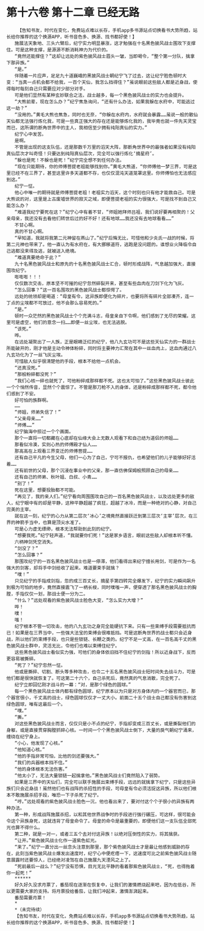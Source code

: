 # 第十六卷 第十二章 已经无路
        【告知书友，时代在变化，免费站点难以长存，手机app多书源站点切换看书大势所趋，站长给你推荐的这个换源APP，听书音色多、换源、找书都好使！】
       施展法天象地、三头六臂后，纪宁实力明显暴涨，这才勉强在十名黑色披风战士围攻下支撑住。可是这种支撑，是源源不断消耗神力为代价的。
       “竟然还能撑住？”这却让远处的紫色披风战士眉头一皱，当即喝令，“整个第一分队，擒拿下那异族。”
       “是。”
       伴随着一片应声，足足九十道巍峨的黑披风战士朝纪宁飞了过去，这让纪宁脸色顿时大变：“当真一点机会都不给我，一百个天仙，我怎么挡得住？”虽说眼前这些敌人都是近身战，使得每时每刻自己只需要应对少部分对手。
       可是他们显然有某种玄妙联合之法，战士越多，每一个黑色披风战士的实力也会提升。
       “大熊前辈，现在怎么办？”纪宁焦急询问，“还有什么办法，如果我躲在水府中，可能逃过这一劫？”
       “没用的。”黄毛大熊也焦急，同时也无奈，“你躲在水府内，水府就会暴露……虽说一般的散仙天仙都无法强行炼化我，可是一些真正强大的存在还是能够炼化我的，我毕竟也就一件先天灵宝而已，这所谓的断角世界中的主人，我相信至少拥有纯阳真仙的实力。”
       纪宁心中发苦。
       是啊。
       不管是出现的这支队伍，还是那数千万里的滔天大阵，那断角世界中的最强者如果没有纯阳真仙层次才叫奇怪！只要达到纯阳真仙层次，完全可以强行炼化‘摘星府’。
       “躲也是死！不躲也是死！”纪宁完全想不到任何办法。
       “现在只能期待，你的师傅菩提老祖能够找到你。”黄毛大熊道，“你师傅他一梦三界，可是这里已经不在三界了，甚至这里许多天道都不存，也仅仅混沌天道笼罩这里。你师傅怕也无法感应到这。”
       纪宁一怔。
       他心中唯一的期待就是师傅菩提老祖！老祖实力滔天，这个时刻也只有他才能救自己。可是大熊说的对，这里是上古废墟世界的寂灭之域，即便菩提老祖的实力很强大，可是找不到自己又能怎么办？
       “难道我纪宁要死在这？”纪宁心中有着不甘，“师姐她拜师吕祖，我们说好要再相聚的！父亲母亲，我还没有去看他们转世后过的好不好！还有地球……我还没有去地球看看……”
       不甘心啊。
       真的不甘心啊。
       “早知道，我就将我第二元神留在燕山了。”纪宁后悔无比，可惜他和少炎氏一战的时候，将第二元神也带来了。他一直认为有水府在，有大挪移道符，逃跑是没问题的。谁想业火降临令自己逃都没来得及逃，就被送入绝境。
       “难道真要绝命于此？”
       九十名黑色披风战士和原先的十名黑色披风战士汇合，顿时形成战阵，气息越加强大，直接围攻纪宁。
       嘭嘭嘭！！！
       仅仅数次交击，原本坚不可摧的纪宁忽然碎裂开来，甚至有些血肉在刀剑下化为飞灰。
       “怎么回事？”这一百名围攻的黑色披风战士都惊愕了。
       远处的统领却是喝道：“母皇有令，这异族即便化为碎片，也要将所有碎片全部凑齐，连一丁点的尘埃都不可放过，他不会那么容易死的。”
       “是。”
       顿时一众茫然的黑色披风战士个个充满斗志，母皇亲自下令啊，他们感到了无尽的荣耀。这里可是虚空，他们的意念一扫……即便一丝尘埃，也无法逃脱。
       “该死。”
       哗。
       在远处凝聚出了一人族，正是眼睛泛红的纪宁，他八九玄功可不是这些天仙实力的一群战士所能破开的，刚才他是主动令神体粉碎，同时将主要神力汇聚在其中一丝血肉上，这血肉通过八九玄功化为了一丝飞灰尘埃。
       可惜敌人似乎很清楚他的手段，根本不给他一点机会。
       “还真没死。”
       “那般粉碎都没死？”
       “我们心核一碎也就死了，可他粉碎成那样都不死。这也太可怕了。”这些黑色披风战士彼此一个个悄然传音，显然个个震惊了。不管是那刀枪不入的身体，还是粉碎成那样都不死，都令他们感到了不安。
       好可怕的族群啊。
       ……
       “师姐，师弟失信了！”
       “父亲母亲……”
       “师傅……”
       纪宁脑海中掠过一个个画面。
       那个一直将一切都藏在心底却在仙缘大会上无数人观看下和自己结为道侣的师姐……
       那看似冷漠，实则心热的师傅殿才仙人……
       那高高在上观看三界变迁的师傅菩提……
       还有自己平凡的今生父母，他们一心为了自己，宁可不报仇，也希望他们的儿子能够好好活着……
       还有前世的父母，那个沉浸在事业中的父亲，那一直仿佛保姆般照顾自己的母亲……
       还有自己的师弟、秋叶姐、白叔、小青……
       “别了！”
       死在这里，想要投胎都不可能。
       “再见了，我的亲人们。”纪宁看向周围围攻自己的一百名黑色披风战士，以及远处更多的敌人，纪宁眼中有的却是平静，这种平静超越了疯狂，超越了冰冷，而是一种绝对的心静，对自己完美的主宰。
       就在这一刻，纪宁的心力从第二层次‘冰心’之境竟然直接跃迁到第三层次‘主宰’层次，在三界的神箭手当中，也算是顶尖水准了。
       可是心力虚无缥缈，根本无法帮助到此刻的纪宁。
       “想要我死。”纪宁轻声道，“我就要你们死！”这是家乡语言，眼前这些敌人却根本听不懂。
       六柄神剑凭空消失。
       “剑没了？”
       “怎么回事？”
       那围攻纪宁的一百名黑色披风战士也是一停滞，他们看得出来纪宁擅长用剑，可是作为一名强大的剑客，却将手中剑给收了起来。难道要束手就擒？
       “噗！”
       只见纪宁的手指成剑指，忽的成三百丈长，摘星手第四转完全爆发下，纪宁的实力瞬间飙升到极为可怕的地步，竟然直接震飞了一柄长梭，同时噗嗤一声，便穿透了那名黑色披风战士的胸膛，手指仅仅一划，那战士便一分为二。
       “什么？”远处观看的紫色披风战士脸色大变，“怎么实力大增？”
       哗！
       噗！
       嗤！
       纪宁根本不管一切攻击，他的八九玄功之身完全能硬抗下来。只有一些束缚手段需要抵抗而已！如果是在三界当中，一些强大法宝的束缚会很难抵挡。可是这断角世界的战士都只会近身战，所以他们的束缚手段，也只是些锁链、长鞭之类的。纪宁不足一丈高，在一百名高千丈的黑色披风战士群中，灵活无比，令他们也难以束缚住纪宁。
       这些黑色披风战士看似实力强，可他们的身体依旧挡不住纪宁的剑指！所以近身战下，反而更容易被撕碎。
       “死了？”纪宁忽然一怔。
       他或是撕碎、切割、断头等多种攻击，也令二十五名黑色披风战士短时间失去战斗力，可是他们都是很快就恢复了。可这第二十六个，自己杀死后，竟然真的气息消散，完全死了。
       纪宁立即回忆刚才战斗的一幕：“对，是那个绿色的圆球。”
       每一个黑色披风战士体内都有绿色圆球，纪宁原本以为只是对方身体内的一个器官而已，那个器官很小，千丈高的战士，绿色圆球仅仅才一丈大小。前面二十五个战士自己都没有伤害到这绿色圆球，唯有这最后一个。
       “噗。”
       “撕。”
       对这些黑色披风战士而言，仅仅只是小不点的纪宁，手指却变成三百丈长，或是撕裂他们的身躯，或是直接贯穿胸膛抓碎心核。一时间一个个黑色披风战士倒下，大量的戾气朝纪宁涌来，缠绕在纪宁身上。
       “小心，他发现了心核。”
       “他知道心核。”
       “他的手指非常可怕，比他的剑还要强大。”
       “我们的兵器根本挡不住。”
       “他的身体根本无法伤害。”
       “他太小了，无法大量锁链一起擒拿他。”黑色披风战士们竟然陷入了弱势。
       如果是三界中的天仙们，完全可以联手施展出束缚手段，远远的就擒拿下纪宁，只是这些异族们只会近身战！虽然他们也有战阵的杀招性的手段，可母皇有令必须活捉这异族，所以他们根本不敢施展杀招手段，唯恐一下子杀死了纪宁。
       “哼。”远处观看的紫色披风战士脸色一沉，他也看出来了，要对付这个个子很小的异族有两种办法。
       第一种，形成战阵施展杀招，以和其他世界战争时的手段进行强行碾压，可这样，很可能会令这个异族身死，这就违背了母皇命令了。母皇的命令是最重要的，即便他们这一支队伍全部死光也算不得什么。
       第二种，就是一对一，或者三五个去对付这异族！以绝对压倒性的实力，将其擒获。
       “让开。”紫色披风战士化作一道紫色虹光。
       “来了。”纪宁一直分出一丝念头注意到那里，那个紫色披风战士才是最让他感到威胁的存在，此刻当紫色披风战士爆发出速度时，纪宁心中便疙瘩一下，这速度可比之前紫色披风战士随意展露时还要惊人，已经绝对凌驾在自己施展九天湮风之上了。
       “死前最后一战么？”纪宁没有恐惧，目光无比平静的看着那紫色披风战士，“死，也得拖着你一起死！”
       ******
       好久好久没求月票了，番茄现在逐渐在恢复中，让我们的激情燃烧起来吧，因为在低谷，所以更需要大家的支持。将月票投给番茄，让我们冲起来，激情澎湃起来。
       番茄需要月票！
       *
       *（未完待续）
       【告知书友，时代在变化，免费站点难以长存，手机app多书源站点切换看书大势所趋，站长给你推荐的这个换源APP，听书音色多、换源、找书都好使！】